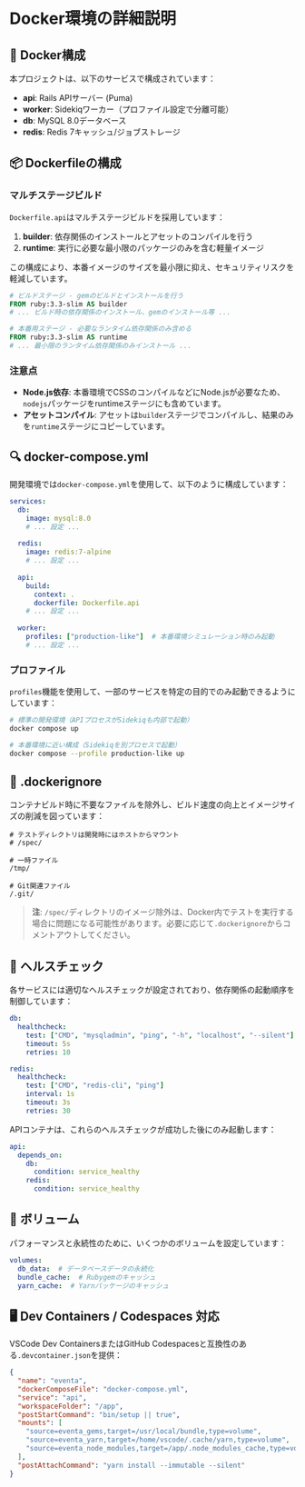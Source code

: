 # Docker環境の詳細説明

## 🐳 Docker構成

本プロジェクトは、以下のサービスで構成されています：

- **api**: Rails APIサーバー (Puma)
- **worker**: Sidekiqワーカー（プロファイル設定で分離可能）
- **db**: MySQL 8.0データベース
- **redis**: Redis 7キャッシュ/ジョブストレージ

## 📦 Dockerfileの構成

### マルチステージビルド

`Dockerfile.api`はマルチステージビルドを採用しています：

1. **builder**: 依存関係のインストールとアセットのコンパイルを行う
2. **runtime**: 実行に必要な最小限のパッケージのみを含む軽量イメージ

この構成により、本番イメージのサイズを最小限に抑え、セキュリティリスクを軽減しています。

```dockerfile
# ビルドステージ - gemのビルドとインストールを行う
FROM ruby:3.3-slim AS builder
# ... ビルド時の依存関係のインストール、gemのインストール等 ...

# 本番用ステージ - 必要なランタイム依存関係のみ含める
FROM ruby:3.3-slim AS runtime
# ... 最小限のランタイム依存関係のみインストール ...
```

### 注意点

- **Node.js依存**: 本番環境でCSSのコンパイルなどにNode.jsが必要なため、`nodejs`パッケージをruntimeステージにも含めています。
- **アセットコンパイル**: アセットは`builder`ステージでコンパイルし、結果のみを`runtime`ステージにコピーしています。

## 🔍 docker-compose.yml

開発環境では`docker-compose.yml`を使用して、以下のように構成しています：

```yaml
services:
  db:
    image: mysql:8.0
    # ... 設定 ...
  
  redis:
    image: redis:7-alpine
    # ... 設定 ...
  
  api:
    build: 
      context: .
      dockerfile: Dockerfile.api
    # ... 設定 ...
    
  worker:
    profiles: ["production-like"]  # 本番環境シミュレーション時のみ起動
    # ... 設定 ...
```

### プロファイル

`profiles`機能を使用して、一部のサービスを特定の目的でのみ起動できるようにしています：

```bash
# 標準の開発環境（APIプロセスがSidekiqも内部で起動）
docker compose up

# 本番環境に近い構成（Sidekiqを別プロセスで起動）
docker compose --profile production-like up
```

## 📇 .dockerignore

コンテナビルド時に不要なファイルを除外し、ビルド速度の向上とイメージサイズの削減を図っています：

```
# テストディレクトリは開発時にはホストからマウント
# /spec/

# 一時ファイル
/tmp/

# Git関連ファイル
/.git/
```

> **注**: `/spec/`ディレクトリのイメージ除外は、Docker内でテストを実行する場合に問題になる可能性があります。必要に応じて`.dockerignore`からコメントアウトしてください。

## 🔄 ヘルスチェック

各サービスには適切なヘルスチェックが設定されており、依存関係の起動順序を制御しています：

```yaml
db:
  healthcheck:
    test: ["CMD", "mysqladmin", "ping", "-h", "localhost", "--silent"]
    timeout: 5s
    retries: 10

redis:
  healthcheck:
    test: ["CMD", "redis-cli", "ping"]
    interval: 1s
    timeout: 3s
    retries: 30
```

APIコンテナは、これらのヘルスチェックが成功した後にのみ起動します：

```yaml
api:
  depends_on:
    db:
      condition: service_healthy
    redis:
      condition: service_healthy
```

## 🔧 ボリューム

パフォーマンスと永続性のために、いくつかのボリュームを設定しています：

```yaml
volumes:
  db_data:  # データベースデータの永続化
  bundle_cache:  # Rubygemのキャッシュ
  yarn_cache:  # Yarnパッケージのキャッシュ
```

## 🖥️ Dev Containers / Codespaces 対応

VSCode Dev ContainersまたはGitHub Codespacesと互換性のある`.devcontainer.json`を提供：

```json
{
  "name": "eventa",
  "dockerComposeFile": "docker-compose.yml",
  "service": "api",
  "workspaceFolder": "/app",
  "postStartCommand": "bin/setup || true",
  "mounts": [ 
    "source=eventa_gems,target=/usr/local/bundle,type=volume",
    "source=eventa_yarn,target=/home/vscode/.cache/yarn,type=volume",
    "source=eventa_node_modules,target=/app/.node_modules_cache,type=volume"
  ],
  "postAttachCommand": "yarn install --immutable --silent"
}
``` 